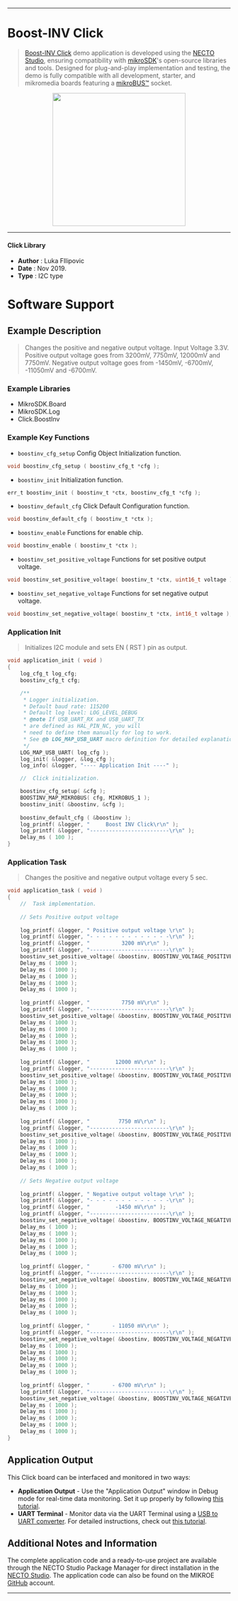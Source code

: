 
---
# Boost-INV Click

> [Boost-INV Click](https://www.mikroe.com/?pid_product=MIKROE-3124) demo application is developed using
the [NECTO Studio](https://www.mikroe.com/necto), ensuring compatibility with [mikroSDK](https://www.mikroe.com/mikrosdk)'s
open-source libraries and tools. Designed for plug-and-play implementation and testing, the demo is fully compatible with
all development, starter, and mikromedia boards featuring a [mikroBUS&trade;](https://www.mikroe.com/mikrobus) socket.

<p align="center">
  <img src="https://www.mikroe.com/?pid_product=MIKROE-3124&image=1" height=300px>
</p>

---

#### Click Library

- **Author**        : Luka FIlipovic
- **Date**          : Nov 2019.
- **Type**          : I2C type

# Software Support

## Example Description

> Changes the positive and negative output voltage. Input Voltage 3.3V.
> Positive output voltage goes from 3200mV, 7750mV, 12000mV and 7750mV.
> Negative output voltage goes from -1450mV, -6700mV, -11050mV and -6700mV.

### Example Libraries

- MikroSDK.Board
- MikroSDK.Log
- Click.BoostInv

### Example Key Functions

- `boostinv_cfg_setup` Config Object Initialization function. 
```c
void boostinv_cfg_setup ( boostinv_cfg_t *cfg );
``` 
 
- `boostinv_init` Initialization function. 
```c
err_t boostinv_init ( boostinv_t *ctx, boostinv_cfg_t *cfg );
```

- `boostinv_default_cfg` Click Default Configuration function. 
```c
void boostinv_default_cfg ( boostinv_t *ctx );
```

- `boostinv_enable` Functions for enable chip. 
```c
void boostinv_enable ( boostinv_t *ctx );
```
 
- `boostinv_set_positive_voltage` Functions for set positive output voltage. 
```c
void boostinv_set_positive_voltage( boostinv_t *ctx, uint16_t voltage );
```

- `boostinv_set_negative_voltage` Functions for set negative output voltage. 
```c
void boostinv_set_negative_voltage( boostinv_t *ctx, int16_t voltage );
```

### Application Init

> Initializes I2C module and sets EN ( RST ) pin as output.

```c
void application_init ( void )
{
    log_cfg_t log_cfg;
    boostinv_cfg_t cfg;

    /** 
     * Logger initialization.
     * Default baud rate: 115200
     * Default log level: LOG_LEVEL_DEBUG
     * @note If USB_UART_RX and USB_UART_TX 
     * are defined as HAL_PIN_NC, you will 
     * need to define them manually for log to work. 
     * See @b LOG_MAP_USB_UART macro definition for detailed explanation.
     */
    LOG_MAP_USB_UART( log_cfg );
    log_init( &logger, &log_cfg );
    log_info( &logger, "---- Application Init ----" );

    //  Click initialization.

    boostinv_cfg_setup( &cfg );
    BOOSTINV_MAP_MIKROBUS( cfg, MIKROBUS_1 );
    boostinv_init( &boostinv, &cfg );
    
    boostinv_default_cfg ( &boostinv );
    log_printf( &logger, "     Boost INV Click\r\n" );
    log_printf( &logger, "-------------------------\r\n" );
    Delay_ms ( 100 );
}
```

### Application Task

> Changes the positive and negative output voltage every 5 sec.

```c
void application_task ( void )
{
    //  Task implementation.
    
    // Sets Positive output voltage
    
    log_printf( &logger, " Positive output voltage \r\n" );
    log_printf( &logger, "- - - - - - - - - - - - -\r\n" );
    log_printf( &logger, "          3200 mV\r\n" );
    log_printf( &logger, "-------------------------\r\n" );
    boostinv_set_positive_voltage( &boostinv, BOOSTINV_VOLTAGE_POSITIVE_3200_mV );
    Delay_ms ( 1000 );
    Delay_ms ( 1000 );
    Delay_ms ( 1000 );
    Delay_ms ( 1000 );
    Delay_ms ( 1000 );
    
    log_printf( &logger, "          7750 mV\r\n" );
    log_printf( &logger, "-------------------------\r\n" );
    boostinv_set_positive_voltage( &boostinv, BOOSTINV_VOLTAGE_POSITIVE_7750_mV );
    Delay_ms ( 1000 );
    Delay_ms ( 1000 );
    Delay_ms ( 1000 );
    Delay_ms ( 1000 );
    Delay_ms ( 1000 );
    
    log_printf( &logger, "        12000 mV\r\n" );
    log_printf( &logger, "-------------------------\r\n" );
    boostinv_set_positive_voltage( &boostinv, BOOSTINV_VOLTAGE_POSITIVE_12000_mV );
    Delay_ms ( 1000 );
    Delay_ms ( 1000 );
    Delay_ms ( 1000 );
    Delay_ms ( 1000 );
    Delay_ms ( 1000 );
    
    log_printf( &logger, "         7750 mV\r\n" );
    log_printf( &logger, "-------------------------\r\n" );
    boostinv_set_positive_voltage( &boostinv, BOOSTINV_VOLTAGE_POSITIVE_7750_mV );
    Delay_ms ( 1000 );
    Delay_ms ( 1000 );
    Delay_ms ( 1000 );
    Delay_ms ( 1000 );
    Delay_ms ( 1000 );
    
    // Sets Negative output voltage
    
    log_printf( &logger, " Negative output voltage \r\n" );
    log_printf( &logger, "- - - - - - - - - - - - -\r\n" );
    log_printf( &logger, "        -1450 mV\r\n" );
    log_printf( &logger, "-------------------------\r\n" );
    boostinv_set_negative_voltage( &boostinv, BOOSTINV_VOLTAGE_NEGATIVE_1450_mV );
    Delay_ms ( 1000 );
    Delay_ms ( 1000 );
    Delay_ms ( 1000 );
    Delay_ms ( 1000 );
    Delay_ms ( 1000 );
    
    log_printf( &logger, "       - 6700 mV\r\n" );
    log_printf( &logger, "-------------------------\r\n" );
    boostinv_set_negative_voltage( &boostinv, BOOSTINV_VOLTAGE_NEGATIVE_6700_mV );
    Delay_ms ( 1000 );
    Delay_ms ( 1000 );
    Delay_ms ( 1000 );
    Delay_ms ( 1000 );
    Delay_ms ( 1000 );
    
    log_printf( &logger, "       - 11050 mV\r\n" );
    log_printf( &logger, "-------------------------\r\n" );
    boostinv_set_negative_voltage( &boostinv, BOOSTINV_VOLTAGE_NEGATIVE_11050_mV );
    Delay_ms ( 1000 );
    Delay_ms ( 1000 );
    Delay_ms ( 1000 );
    Delay_ms ( 1000 );
    Delay_ms ( 1000 );
    
    log_printf( &logger, "       - 6700 mV\r\n" );
    log_printf( &logger, "-------------------------\r\n" );
    boostinv_set_negative_voltage( &boostinv, BOOSTINV_VOLTAGE_NEGATIVE_6700_mV );
    Delay_ms ( 1000 );
    Delay_ms ( 1000 );
    Delay_ms ( 1000 );
    Delay_ms ( 1000 );
    Delay_ms ( 1000 );
}
```

## Application Output

This Click board can be interfaced and monitored in two ways:
- **Application Output** - Use the "Application Output" window in Debug mode for real-time data monitoring.
Set it up properly by following [this tutorial](https://www.youtube.com/watch?v=ta5yyk1Woy4).
- **UART Terminal** - Monitor data via the UART Terminal using
a [USB to UART converter](https://www.mikroe.com/click/interface/usb?interface*=uart,uart). For detailed instructions,
check out [this tutorial](https://help.mikroe.com/necto/v2/Getting%20Started/Tools/UARTTerminalTool).

## Additional Notes and Information

The complete application code and a ready-to-use project are available through the NECTO Studio Package Manager for 
direct installation in the [NECTO Studio](https://www.mikroe.com/necto). The application code can also be found on
the MIKROE [GitHub](https://github.com/MikroElektronika/mikrosdk_click_v2) account.

---
